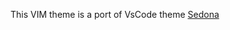 This VIM theme is a port of VsCode theme [Sedona](https://github.com/interactiveRob/sedona-vscode-theme/)
